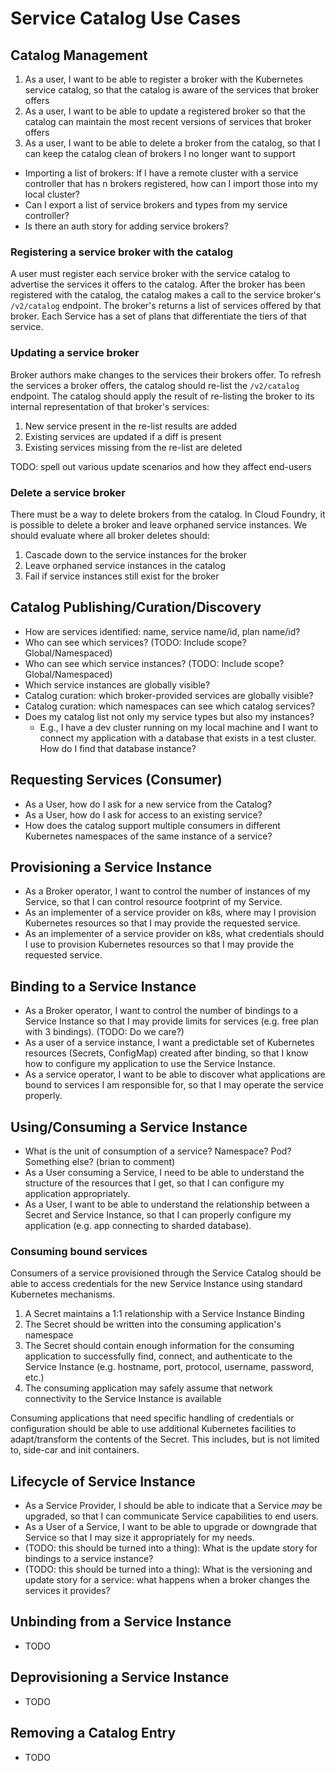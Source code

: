 # Service Catalog Use Cases

## Catalog Management

1. As a user, I want to be able to register a broker with the Kubernetes service
   catalog, so that the catalog is aware of the services that broker offers
2. As a user, I want to be able to update a registered broker so that the
   catalog can maintain the most recent versions of services that broker offers
3. As a user, I want to be able to delete a broker from the catalog, so that I
   can keep the catalog clean of brokers I no longer want to support

* Importing a list of brokers: If I have a remote cluster with a service
  controller that has n brokers registered, how can I import those into my local
  cluster?
* Can I export a list of service brokers and types from my service controller?
* Is there an auth story for adding service brokers?

### Registering a service broker with the catalog

A user must register each service broker with the service catalog to advertise
the services it offers to the catalog. After the broker has been registered
with the catalog, the catalog makes a call to the service broker's `/v2/catalog`
endpoint. The broker's returns a list of services offered by that broker. Each
Service has a set of plans that differentiate the tiers of that service.

### Updating a service broker

Broker authors make changes to the services their brokers offer. To refresh the
services a broker offers, the catalog should re-list the `/v2/catalog` endpoint.
The catalog should apply the result of re-listing the broker to its internal
representation of that broker's services:

1. New service present in the re-list results are added
2. Existing services are updated if a diff is present
3. Existing services missing from the re-list are deleted

TODO: spell out various update scenarios and how they affect end-users

### Delete a service broker

There must be a way to delete brokers from the catalog. In Cloud Foundry, it is
possible to delete a broker and leave orphaned service instances. We should
evaluate where all broker deletes should:

1. Cascade down to the service instances for the broker
2. Leave orphaned service instances in the catalog
3. Fail if service instances still exist for the broker

## Catalog Publishing/Curation/Discovery

* How are services identified: name, service name/id, plan name/id?
* Who can see which services? (TODO: Include scope? Global/Namespaced)
* Who can see which service instances? (TODO: Include scope? Global/Namespaced)
* Which service instances are globally visible?
* Catalog curation: which broker-provided services are globally visible?
* Catalog curation: which namespaces can see which catalog services?
* Does my catalog list not only my service types but also my instances?
  * E.g., I have a dev cluster running on my local machine and I want to connect
    my application with a database that exists in a test cluster. How do I find
    that database instance?

## Requesting Services (Consumer)

* As a User, how do I ask for a new service from the Catalog?
* As a User, how do I ask for access to an existing service?
* How does the catalog support multiple consumers in different Kubernetes
  namespaces of the same instance of a service?

## Provisioning a Service Instance

* As a Broker operator, I want to control the number of instances of my Service,
  so that I can control resource footprint of my Service.
* As an implementer of a service provider on k8s, where may I provision
  Kubernetes resources so that I may provide the requested service.
* As an implementer of a service provider on k8s, what credentials should I use
  to provision Kubernetes resources so that I may provide the requested service.

## Binding to a Service Instance

* As a Broker operator, I want to control the number of bindings to a Service
  Instance so that I may provide limits for services (e.g. free plan with 3
  bindings). (TODO: Do we care?)
* As a user of a service instance, I want a predictable set of Kubernetes
  resources (Secrets, ConfigMap) created after binding, so that I know how to
  configure my application to use the Service Instance.
* As a service operator, I want to be able to discover what applications are
  bound to services I am responsible for, so that I may operate the service
  properly.

## Using/Consuming a Service Instance

* What is the unit of consumption of a service? Namespace? Pod? Something else?
  (brian to comment)
* As a User consuming a Service, I need to be able to understand the structure
  of the resources that I get, so that I can configure my application
  appropriately.
* As a User, I want to be able to understand the relationship between a Secret
  and Service Instance, so that I can properly configure my application (e.g.
  app connecting to sharded database).

### Consuming bound services

Consumers of a service provisioned through the Service Catalog should be able
to access credentials for the new Service Instance using standard Kubernetes
mechanisms.

1. A Secret maintains a 1:1 relationship with a Service Instance Binding
1. The Secret should be written into the consuming application's namespace
1. The Secret should contain enough information for the consuming application
   to successfully find, connect, and authenticate to the Service Instance
   (e.g. hostname, port, protocol, username, password, etc.)
1. The consuming application may safely assume that network connectivity to the
   Service Instance is available

Consuming applications that need specific handling of credentials or
configuration should be able to use additional Kubernetes facilities to
adapt/transform the contents of the Secret. This includes, but is not limited
to, side-car and init containers.

## Lifecycle of Service Instance

* As a Service Provider, I should be able to indicate that a Service _may_ be
  upgraded, so that I can communicate Service capabilities to end users.
* As a User of a Service, I want to be able to upgrade or downgrade that Service
  so that I may size it appropriately for my needs.
* (TODO: this should be turned into a thing): What is the update story for
  bindings to a service instance?
* (TODO: this should be turned into a thing): What is the versioning and update
  story for a service: what happens when a broker changes the services it
  provides?

## Unbinding from a Service Instance

* TODO

## Deprovisioning a Service Instance

* TODO

## Removing a Catalog Entry

* TODO

